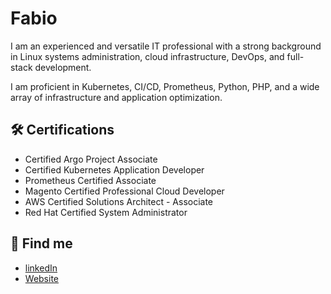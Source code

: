 
# Fabio

I am an experienced and versatile IT professional with a strong background in Linux systems administration, cloud infrastructure, DevOps, and full-stack development. 

I am proficient in Kubernetes, CI/CD, Prometheus, Python, PHP, and a wide array of infrastructure and application optimization. 

## 🛠 Certifications
- Certified Argo Project Associate
- Certified Kubernetes Application Developer
- Prometheus Certified Associate
- Magento Certified Professional Cloud Developer
- AWS Certified Solutions Architect - Associate
- Red Hat Certified System Administrator

## 🔗 Find me

- [linkedIn](https://www.linkedin.com/in/fabzp1337/)
- [Website](https://mymage.io/)